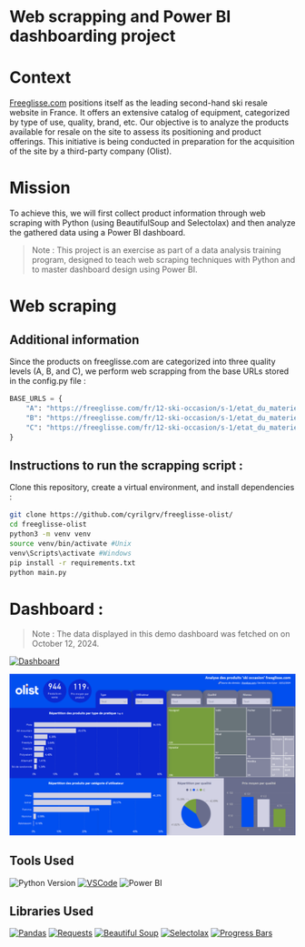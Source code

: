# Web scrapping and Power BI dashboarding project

# Context
[Freeglisse.com](https://freeglisse.com/fr/12-ski-occasion) positions itself as the leading second-hand ski resale website in France.
It offers an extensive catalog of equipment, categorized by type of use, quality, brand, etc.
Our objective is to analyze the products available for resale on the site to assess its positioning and product offerings. This initiative is being conducted in preparation for the acquisition of the site by a third-party company (Olist).

# Mission
To achieve this, we will first collect product information through web scraping with Python (using BeautifulSoup and Selectolax) and then analyze the gathered data using a Power BI dashboard.

> Note : This project is an exercise as part of a data analysis training program, designed to teach web scraping techniques with Python and to master dashboard design using Power BI.

# Web scraping
## Additional information
Since the products on freeglisse.com are categorized into three quality levels (A, B, and C), we perform web scrapping from the base URLs stored in the config.py file :
```python
BASE_URLS = {
    "A": "https://freeglisse.com/fr/12-ski-occasion/s-1/etat_du_materiel-qualite_a?page=",
    "B": "https://freeglisse.com/fr/12-ski-occasion/s-1/etat_du_materiel-qualite_b?page=",
    "C": "https://freeglisse.com/fr/12-ski-occasion/s-1/etat_du_materiel-qualite_c?page=",
}
```

## Instructions to run the scrapping script :
Clone this repository, create a virtual environment, and install dependencies :
```bash
git clone https://github.com/cyrilgrv/freeglisse-olist/
cd freeglisse-olist
python3 -m venv venv
source venv/bin/activate #Unix
venv\Scripts\activate #Windows 
pip install -r requirements.txt
python main.py
```

# Dashboard :
>Note : The data displayed in this demo dashboard was fetched on on October 12, 2024.

[![Dashboard](https://img.shields.io/badge/Dashboard%20Power%20BI-View%20Online-yellow?logo=power-bi&logoColor=white)](https://app.powerbi.com/view?r=eyJrIjoiODcxMDQzZWUtMmQ3Yy00OTI2LWJlZGMtNTljNGQ5ZjczZDUwIiwidCI6IjJkNjhkYjFhLTNmY2QtNDZjMi1iNDNiLTlhYjE4NjU1NzY1NyIsImMiOjEwfQ%3D%3D)

[![screenshot](dashboard_screenshot.png)](https://app.powerbi.com/view?r=eyJrIjoiODcxMDQzZWUtMmQ3Yy00OTI2LWJlZGMtNTljNGQ5ZjczZDUwIiwidCI6IjJkNjhkYjFhLTNmY2QtNDZjMi1iNDNiLTlhYjE4NjU1NzY1NyIsImMiOjEwfQ%3D%3D)

## Tools Used
![Python Version](https://img.shields.io/badge/Python-3.12-blue)
[![VSCode](https://img.shields.io/badge/Editor-VSCode-blue?logo=visual-studio-code&logoColor=white)](https://code.visualstudio.com/)
![Power BI](https://img.shields.io/badge/Dashboard-Power%20BI-yellow?logo=power-bi&logoColor=white)

## Libraries Used
[![Pandas](https://img.shields.io/badge/Pandas-2.2.3-blue)](https://github.com/pandas-dev/pandas)
[![Requests](https://img.shields.io/badge/Library-Requests-blue?logo=python&logoColor=white)](https://github.com/psf/requests)
[![Beautiful Soup](https://img.shields.io/badge/Library-Beautiful%20Soup-green?logo=python&logoColor=white)](https://www.crummy.com/software/BeautifulSoup/)
[![Selectolax](https://img.shields.io/badge/Library-Selectolax-orange?logo=python&logoColor=white)](https://github.com/rushter/selectolax)
[![Progress Bars](https://img.shields.io/badge/Progress%20Bars-tqdm-yellowgreen)](https://github.com/tqdm/tqdm)
